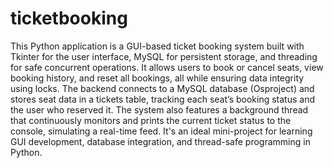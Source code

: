 # ticketbooking
This Python application is a GUI-based ticket booking system built with Tkinter for the user interface, MySQL for persistent storage, and threading for safe concurrent operations.
 It allows users to book or cancel seats, view booking history, and reset all bookings, all while ensuring data integrity using locks. The backend connects to a MySQL database (Osproject) and stores seat data in a tickets table, tracking each seat’s booking status and the user who reserved it. The system also features a background thread that continuously monitors and prints the current ticket status to the console, simulating a real-time feed. It's an ideal mini-project for learning GUI development, database integration, and thread-safe programming in Python.

